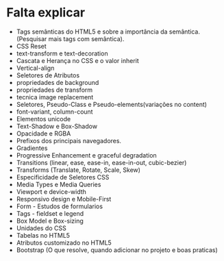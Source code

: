 # Falta explicar

- Tags semânticas do HTML5 e sobre a importância da semântica. (Pesquisar mais tags com semântica).
- CSS Reset
- text-transform e text-decoration
- Cascata e Herança no CSS e o valor inherit
- Vertical-align
- Seletores de Atributos
- propriedades de background
- propriedades de transform
- tecnica image replacement
- Seletores, Pseudo-Class e Pseudo-elements(variações no content)
- font-variant, column-count
- Elementos unicode
- Text-Shadow e Box-Shadow
- Opacidade e RGBA
- Prefixos dos principais navegadores.
- Gradientes
- Progressive Enhancement e graceful degradation
- Transitions (linear, ease, ease-in, ease-in-out, cubic-bezier)
- Transforms (Translate, Rotate, Scale, Skew)
- Especificidade de Seletores CSS
- Media Types e Media Queries
- Viewport e device-width
- Responsivo design e Mobile-First
- Form - Estudos de formularios
- Tags - fieldset e legend
- Box Model e Box-sizing
- Unidades do CSS
- Tabelas no HTML5
- Atributos customizado no HTML5
- Bootstrap (O que resolve, quando adicionar no projeto e boas praticas)
